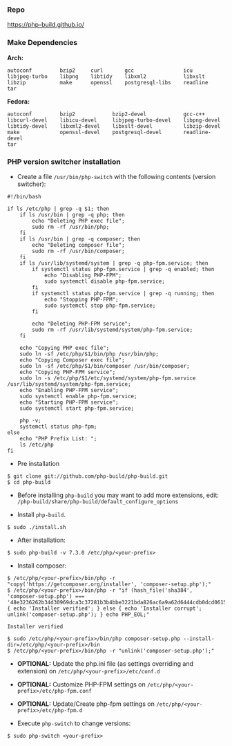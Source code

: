 
### Repo
https://php-build.github.io/

### Make Dependencies

**Arch:**

```
autoconf         bzip2     curl       gcc                icu
libjpeg-turbo    libpng    libtidy    libxml2            libxslt
libzip           make      openssl    postgresql-libs    readline
tar
```

**Fedora:**

```
autoconf         bzip2            bzip2-devel            gcc-c++
libcurl-devel    libicu-devel     libjpeg-turbo-devel    libpng-devel
libtidy-devel    libxml2-devel    libxslt-devel          libzip-devel
make             openssl-devel    postgresql-devel       readline-devel
tar
```

### PHP version switcher installation

* Create a file `/usr/bin/php-switch` with the following contents (version switcher):
```
#!/bin/bash

if ls /etc/php | grep -q $1; then
    if ls /usr/bin | grep -q php; then
        echo "Deleting PHP exec file";
        sudo rm -rf /usr/bin/php;
    fi
    if ls /usr/bin | grep -q composer; then
        echo "Deleting composer file";
        sudo rm -rf /usr/bin/composer;
    fi
    if ls /usr/lib/systemd/system | grep -q php-fpm.service; then
        if systemctl status php-fpm.service | grep -q enabled; then
            echo "Disabling PHP-FPM";
            sudo systemctl disable php-fpm.service;
        fi
        if systemctl status php-fpm.service | grep -q running; then
            echo "Stopping PHP-FPM";
            sudo systemctl stop php-fpm.service;
        fi

        echo "Deleting PHP-FPM service";
        sudo rm -rf /usr/lib/systemd/system/php-fpm.service;
    fi

    echo "Copying PHP exec file";
    sudo ln -sf /etc/php/$1/bin/php /usr/bin/php;
    echo "Copying Composer exec file";
    sudo ln -sf /etc/php/$1/bin/composer /usr/bin/composer;
    echo "Copying PHP-FPM service";
    sudo ln -s /etc/php/$1/etc/systemd/system/php-fpm.service /usr/lib/systemd/system/php-fpm.service;
    echo "Enabling PHP-FPM service";
    sudo systemctl enable php-fpm.service;
    echo "Starting PHP-FPM service";
    sudo systemctl start php-fpm.service;

    php -v;
    systemctl status php-fpm;
else
    echo "PHP Prefix List: ";
    ls /etc/php
fi
```

* Pre installation
```
$ git clone git://github.com/php-build/php-build.git
$ cd php-build
```

* Before installing `php-build` you may want to add more extensions, edit:
`/php-build/share/php-build/default_configure_options`

* Install `php-build`.
```
$ sudo ./install.sh
```

* After installation:
```
$ sudo php-build -v 7.3.0 /etc/php/<your-prefix>

```

* Install composer:
```
$ /etc/php/<your-prefix>/bin/php -r "copy('https://getcomposer.org/installer', 'composer-setup.php');"
$ /etc/php/<your-prefix>/bin/php -r "if (hash_file('sha384', 'composer-setup.php') === '48e3236262b34d30969dca3c37281b3b4bbe3221bda826ac6a9a62d6444cdb0dcd0615698a5cbe587c3f0fe57a54d8f5') { echo 'Installer verified'; } else { echo 'Installer corrupt'; unlink('composer-setup.php'); } echo PHP_EOL;"

Installer verified

$ sudo /etc/php/<your-prefix>/bin/php composer-setup.php --install-dir=/etc/php/<your-prefix>/bin
$ /etc/php/<your-prefix>/bin/php -r "unlink('composer-setup.php');"
```

* **OPTIONAL:** Update the php.ini file (as settings overriding and extension) on `/etc/php/<your-prefix>/etc/conf.d`

* **OPTIONAL:** Customize PHP-FPM settings on `/etc/php/<your-prefix>/etc/php-fpm.conf`

* **OPTIONAL:** Update/Create php-fpm settings on `/etc/php/<your-prefix>/etc/php-fpm.d`

* Execute `php-switch` to change versions:
```
$ sudo php-switch <your-prefix>
```

